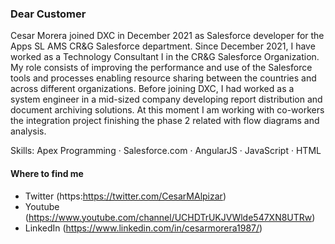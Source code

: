 ### Dear Customer

Cesar Morera joined DXC in December 2021 as Salesforce developer for the Apps SL AMS CR&G Salesforce department. Since December 2021, I have worked as a Technology Consultant I in the CR&G Salesforce Organization. My role consists of improving the performance and use of the Salesforce tools and processes enabling resource sharing between the countries and across different organizations.
Before joining DXC, I had worked as a system engineer in a mid-sized company developing report distribution and document archiving solutions.
At this moment I am working with co-workers the integration project finishing the phase 2 related with flow diagrams and analysis.

Skills: Apex Programming · Salesforce.com · AngularJS · JavaScript · HTML

#### Where to find me

- Twitter (https:https://twitter.com/CesarMAlpizar)
- Youtube (https://www.youtube.com/channel/UCHDTrUKJVWlde547XN8UTRw)
- LinkedIn (https://www.linkedin.com/in/cesarmorera1987/)
